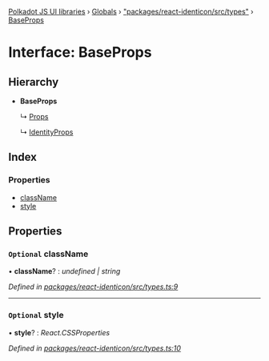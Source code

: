 [Polkadot JS UI libraries](../README.md) › [Globals](../globals.md) › ["packages/react-identicon/src/types"](../modules/_packages_react_identicon_src_types_.md) › [BaseProps](_packages_react_identicon_src_types_.baseprops.md)

# Interface: BaseProps

## Hierarchy

* **BaseProps**

  ↳ [Props](_packages_react_identicon_src_types_.props.md)

  ↳ [IdentityProps](_packages_react_identicon_src_types_.identityprops.md)

## Index

### Properties

* [className](_packages_react_identicon_src_types_.baseprops.md#optional-classname)
* [style](_packages_react_identicon_src_types_.baseprops.md#optional-style)

## Properties

### `Optional` className

• **className**? : *undefined | string*

*Defined in [packages/react-identicon/src/types.ts:9](https://github.com/polkadot-js/ui/blob/0bffc7af/packages/react-identicon/src/types.ts#L9)*

___

### `Optional` style

• **style**? : *React.CSSProperties*

*Defined in [packages/react-identicon/src/types.ts:10](https://github.com/polkadot-js/ui/blob/0bffc7af/packages/react-identicon/src/types.ts#L10)*
